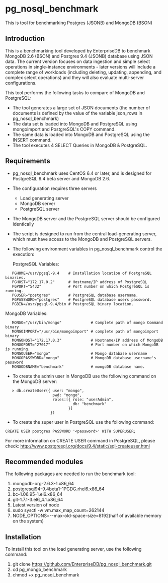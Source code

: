 pg_nosql_benchmark
==================

This is tool for benchmarking Postgres (JSONB) and MongoDB (BSON)

Introduction
-------------

This is a benchmarking tool developed by EnterpriseDB to benchmark  MongoDB 2.6 (BSON) and Postgres 9.4 (JSONB) database using JSON data. The current version focuses on data ingestion and simple select operations in single-instance environments - later versions will include a complete range of workloads (including deleting, updating, appending, and complex select operations) and they will also evaluate multi-server configurations.

This tool performs the following tasks to compare of MongoDB and PostgreSQL:
* The tool generates a large set of JSON documents (the number of documents is defined by the value of the variable json_rows in pg_nosql_benchmark)
* The data set is loaded into MongoDB and PostgreSQL using mongoimport and PostgreSQL's COPY command.
* The same data is loaded into MongoDB and PostgreSQL using the INSERT command.
* The tool executes 4 SELECT Queries in MongoDB & PostgreSQL.

Requirements
------------

* pg_nosql_benchmark uses CentOS 6.4 or later, and is designed for PostgreSQL 9.4 beta server and MongoDB 2.6.
* The configuration requires three servers
	* Load generating server
	* MongoDB server
	* PostgreSQL server
* The MongoDB server and the PostgreSQL server should be configured identically
* The script is designed to run from the central load-generating server, which must have access to the MongoDB and PostgreSQL servers.
* The following environment variables in pg_nosql_benchmark control the execution:

  PostgreSQL Variables:
```
   PGHOME=/usr/pgsql-9.4    # Installation location of PostgreSQL binaries.
   PGHOST="172.17.0.2"      # Hostname/IP address of PostgreSQL
   PGPORT="5432"            # Port number on which PostgreSQL is running.
   PGUSER="postgres"        # PostgreSQL database username.
   PGPASSWORD="postgres"    # PostgreSQL database users password.
   PGBIN=/usr/pgsql-9.4/bin # PostgreSQL binary location.
```

  MongoDB Variables:

```
   MONGO="/usr/bin/mongo"             # Complete path of mongo Command binary
   MONGOIMPORT="/usr/bin/mongoimport" # complete path of mongoimport binary
   MONGOHOST="172.17.0.3"             # Hostname/IP address of MongoDB
   MONGOPORT="27017"                  # Port number on which MongoDB is running.
   MONGOUSER="mongo"                  # Mongo database username
   MONGOPASSWORD="mongo"              # MongoDB database username's password
   MONGODBNAME="benchmark"            # mongoDB database name.
```

* To create the admin user in MongoDB use the following command on the MongoDB server:
```
   > db.createUser({ user: "mongo",
                     pwd: "mongo",
                     roles:[{ role: "userAdmin",
                              db: "benchmark"
                            }]
                    })
```

* To create the super user in PostgreSQL use the following command:
```
CREATE USER postgres PASSWORD '<password>' WITH SUPERUSER;
```

For more information on CREATE USER command in PostgreSQL, please check:
   http://www.postgresql.org/docs/9.4/static/sql-createuser.html

Recommended modules
--------------------
  The following packages are needed to run the benchmark tool:
  1. mongodb-org-2.6.3-1.x86_64
  2. postgresql94-9.4beta1-1PGDG.rhel6.x86_64
  3. bc-1.06.95-1.el6.x86_64
  4. git-1.7.1-3.el6_4.1.x86_64
  5. Latest version of node
  6. sudo sysctl -w vm.max_map_count=262144
  7. NODE_OPTIONS=--max-old-space-size=8192(half of available memory on the system)

Installation
------------

To install this tool on the load generating server, use the following command:

1. git clone https://github.com/EnterpriseDB/pg_nosql_benchmark.git
2. cd pg_mongo_benchmark
3. chmod +x pg_nosql_benchmark
